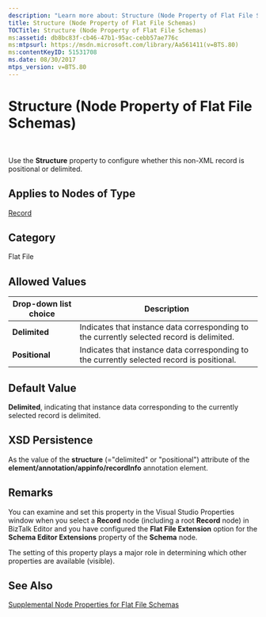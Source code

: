 ```yaml
---
description: "Learn more about: Structure (Node Property of Flat File Schemas)"
title: Structure (Node Property of Flat File Schemas)
TOCTitle: Structure (Node Property of Flat File Schemas)
ms:assetid: db8bc83f-cb46-47b1-95ac-cebb57ae776c
ms:mtpsurl: https://msdn.microsoft.com/library/Aa561411(v=BTS.80)
ms:contentKeyID: 51531708
ms.date: 08/30/2017
mtps_version: v=BTS.80
---
```


# Structure (Node Property of Flat File Schemas)

 

Use the **Structure** property to configure whether this non-XML record is positional or delimited.

## Applies to Nodes of Type

[Record](record-node-properties.md)

## Category

Flat File

## Allowed Values

<table>
<thead>
<tr class="header">
<th>Drop-down list choice</th>
<th>Description</th>
</tr>
</thead>
<tbody>
<tr class="odd">
<td><strong>Delimited</strong></td>
<td>Indicates that instance data corresponding to the currently selected record is delimited.</td>
</tr>
<tr class="even">
<td><strong>Positional</strong></td>
<td>Indicates that instance data corresponding to the currently selected record is positional.</td>
</tr>
</tbody>
</table>


## Default Value

**Delimited**, indicating that instance data corresponding to the currently selected record is delimited.

## XSD Persistence

As the value of the **structure** (="delimited" or "positional") attribute of the **element/annotation/appinfo/recordInfo** annotation element.

## Remarks

You can examine and set this property in the Visual Studio Properties window when you select a **Record** node (including a root **Record** node) in BizTalk Editor and you have configured the **Flat File Extension** option for the **Schema Editor Extensions** property of the **Schema** node.

The setting of this property plays a major role in determining which other properties are available (visible).

## See Also

[Supplemental Node Properties for Flat File Schemas](supplemental-node-properties-for-flat-file-schemas.md)

